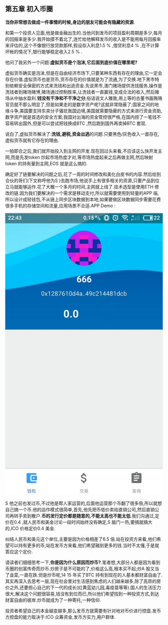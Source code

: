 
##  第五章  初入币圈


**当你非常想去做成一件事情的时候,身边的朋友可能会有隐藏的资源**.

和第一个投资人见面,他是做金融出生的.当他问到发币的项目盈利周期是多少,每月的回报率是多少.我开始摸不着北了,连忙给他解释发币的收入是不能用每月回报率来评估的,这个不像银行放贷款那样,假设存入利息1.5 % ,借贷利息4 % ,在不计算坏帐的情况下,银行能够稳定收入2.5 % .

他问了我另外一个问题:**虚拟货币是个泡沫,它后面到底价值在哪里呢?**

虚拟货币确实是泡沫,但是在自由经济市场下,只要某种东西有存在的理由,它一定会存在价值.虚拟货币也是货币,货币存在的价值就是为了流通,为了交换.地下黑市特别依赖安全保密的方式来洗钱和出逃资金.先说黑市,澳门赌场提供洗钱服务,操作是洗钱者到赌场赌博,赌场通过控制胜率,让洗钱者一直赢钱,变成合法的收入,然后赌场从中抽水盈利.**钱没有干净和不干净之分**;俗话说文人雅致,用上等的古董书画贿赂官员就不那么明显了,但是如果走的是数字资产呢?这就非常隐蔽了;国家之间的地缘斗争,美国要支持东突分子骚扰我国边境,美国就需要隐蔽的方式来进行资金资助,数字资产就是首选的安全方案;我国对出海的资金管控很严格,在国内捞了一笔钱不容易转出国外,但是可以尝试把钱换成BTC ,然后跑到国外再卖掉BTC 套现.

说白了,虚拟货币解决了:**洗钱,避税,资金出逃**的问题.只要黑色/灰色收入一直存在,虚拟货币就有它存在的理由.

一拍即合之后,我们就开始投入到主网的开发.现在回过头来看,不应该这么快开发主网,而是先发token 炒起市场热度才对,等市场热度起来之后再做主网,然后映射token 的持有量到主网,EOS 就是这么搞的.

确定好了链要解决的问题之后,花了一周的时间修改和美化白皮书的内容.然后给到合伙的哥们(下文称呼他为S )去跑市场,他说手上有很多相关的资源,只要产品到位立马就能够运作.花了大概一个多月的时间,主网就上线了.技术选型是使用ETH 修改的链.因为我们要解决的一个需求是移动支付,所以就需要使用到轻量的APP 端,所以设计成轻钱包,不从链上同步区块数据到本地,如果要做区块数据同步需要花费很多手机的存储空间和流量,应用场景不合适.APP Demo :

![pic5/pic1.jpg](pic5/pic1.jpg)

S 他之前也发过币,不过他是帮人家运营的,后面他运营那个币翻了很多倍,所以就想自己搞一个币.他的运作模式很简单,首先,他先把币低价卖给直销公司,然后直销公司再转手卖到散户.**币的发行定价都是随意的,不能太高也不能太低**.我们沟通过,定价在0.4 ,就人民币和美金讨论一段时间始终没有确定,S 脑门一热,要搞就搞大的,ICO 价格定价0.4 美金.

纠结人民币和美元这个单位,主要是因为价格相差了6.5 倍.站在投资方来看,他们希望可以持有更多的币;站在发币方来看,他们希望融到更多的钱.当时不太懂,于是就答应这个定价.

请读者们细细思考一下,**你是因为什么原因而炒币?**.笔者想,大部分人都是因为看到币圈的创富传奇而炒币.炒房子是不可能的了,价格这么高,根本买不起;炒A 股又当了韭菜,一直在跌.但是炒币呢,14 15 年买了BTC 持有到现在的人基本都财富自由了.其实再深入去思考一层,现在社会里对生活感到焦虑的人们越来越多,除了高昂的房价之外,还要担心自己的下一代的成长(红黄蓝幼儿园,毒疫苗等等).国人的生活压力很大,解决这个问题很容易,钱没有到位而已,所以他们希望找到一种投资方式,到达财富自由的彼岸.炒币就成为了一种寄托,一种信仰.

投资者希望自己的本金越变越多,那么发币方就需要有针对地对币价进行控盘.发币方控盘的能力取决于:ICO 众筹资金,发币方实力,用户群体.

